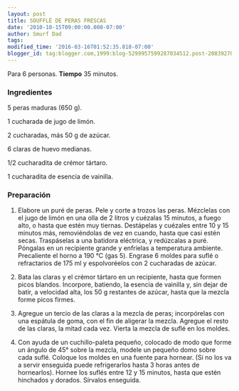 ```yaml
---
layout: post
title: SOUFFLÉ DE PERAS FRESCAS
date: '2010-10-15T09:00:00.000-07:00'
author: Smurf Dad
tags: 
modified_time: '2016-03-16T01:52:35.818-07:00'
blogger_id: tag:blogger.com,1999:blog-5299957599287034512.post-2083927037606543175
---
```


Para 6 personas.
<b>Tiempo</b> 35 minutos.

<h3>Ingredientes</h3>

5 peras maduras (650 g).

1 cucharada de jugo de limón.

2 cucharadas, más 50 g de azúcar.

6 claras de huevo medianas.

1/2 cucharadita de crémor tártaro.

1 cucharadita de esencia de vainilla.

<h3>Preparación</h3>

1. Elabore un puré de peras. Pele y corte a trozos las peras. Mézclelas con el jugo de limón en una olla de 2 litros y cuézalas 15 minutos, a fuego alto, o hasta que estén muy tiernas. Destápelas y cuézales entre 10 y 15 minutos más, removiéndolas de vez en cuando, hasta que casi estén secas. Traspáselas a una batidora eléctrica, y redúzcalas a puré. Póngalas en un recipiente grande y enfríelas a temperatura ambiente. Precaliente el horno a 190 &deg;C (gas 5). Engrase 6 moldes para suflé o refractarios de 175 ml y espolvoréelos con 2 cucharadas de azúcar.

2. Bata las claras y el crémor tártaro en un recipiente, hasta que formen picos blandos. Incorpore, batiendo, la esencia de vainilla y, sin dejar de batir, a velocidad alta, los 50 g restantes de azúcar, hasta que la mezcla forme picos firmes.

3. Agregue un tercio de las claras a la mezcla de peras; incorpórelas con una espátula de goma, con el fin de aligerar la mezcla. Agregue el resto de las claras, la mitad cada vez. Vierta la mezcla de suflé en los moldes.

4. Con ayuda de un cuchillo-paleta pequeño, colocado de modo que forme un ángulo de 45&deg; sobre la mezcla, modele un pequeño domo sobre cada suflé. Coloque los moldes en una fuente para hornear. (Si no los va a servir enseguida puede refrigerarlos hasta 3 horas antes de hornearlos). Hornee los suflés entre 12 y 15 minutos, hasta que estén hinchados y dorados. Sírvalos enseguida.

